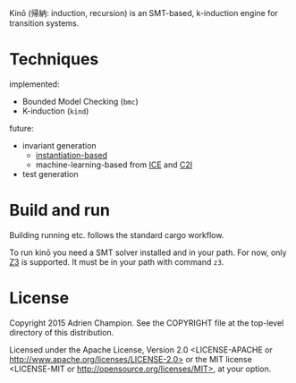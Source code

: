 Kinō (帰納: induction, recursion) is an SMT-based, k-induction engine for transition systems.

# Techniques

implemented:

- Bounded Model Checking (`bmc`)
- K-induction (`kind`)

future:

- invariant generation
    - [instantiation-based][graph based invgen]
    - machine-learning-based from [ICE][ice invgen] and [C2I][c2i invgen]
- test generation

# Build and run

Building running etc. follows the standard cargo workflow.

To run kinō you need a SMT solver installed and in your path.
For now, only [Z3][z3] is supported. It must be in your path with command `z3`.

# License

Copyright 2015 Adrien Champion. See the COPYRIGHT file at the top-level
directory of this distribution.

Licensed under the Apache License, Version 2.0 <LICENSE-APACHE or
http://www.apache.org/licenses/LICENSE-2.0> or the MIT license <LICENSE-MIT or
http://opensource.org/licenses/MIT>, at your option.



[graph based invgen]: http://homepage.cs.uiowa.edu/~tinelli/papers/KahGT-NFM-11.pdf (Instantiation-based Invariant Generation)
[ice invgen]: http://web.engr.illinois.edu/~garg11/papers/dt-ice.pdf (ICE Invariant Generation)
[c2i invgen]: http://web.stanford.edu/~sharmar/pubs/c2i.pdf (C2I Invariant Generation)

[z3]: https://github.com/Z3Prover/z3 (Z3 SMT solver)
